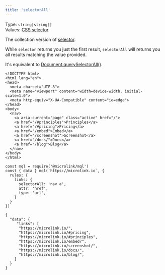 ```yaml
---
title: 'selectorAll'
---
```


Type: `string|string[]`<br/>
Values: [CSS selector](https://developer.mozilla.org/en-US/docs/Web/CSS/CSS_Selectors)

The collection version of [selector](/docs/mql/rule-definition/selector). 

While `selector` returns you just the first result, `selectorAll` will returns you all results matching the value provided.

It's equivalent to [Document.querySelectorAll()](https://developer.mozilla.org/en-US/docs/Web/API/Document/querySelectorAll).

```html{10,16}
<!DOCTYPE html>
<html lang="en">
<head>
  <meta charset="UTF-8">
  <meta name="viewport" content="width=device-width, initial-scale=1.0">
  <meta http-equiv="X-UA-Compatible" content="ie=edge">
</head>
<body>
  <nav>
    <a aria-current="page" class="active" href="/">
    <a href="/#principles">Principles</a>  
    <a href="/#pricing">Pricing</a>
    <a href="/embed">Embed</a>
    <a href="/screenshot">Screenshot</a>
    <a href="/docs/">Docs</a>
    <a href="/blog">Blog</a>
  </nav>
</body>
</html>
```

```js{5}
const mql = require('@microlink/mql')
const { data } mql(`https://microlink.io`, {
  rules: {
    links: {
      selectorAll: 'nav a',
      attr: 'href',
      type: 'url',
    }
  }
})
```

```json{3, 11}
{
  "data": {
     "links": [
      "https://microlink.io/",
      "https://microlink.io/#pricing",
      "https://microlink.io/#principles",
      "https://microlink.io/embed/",
      "https://microlink.io/screenshot/",
      "https://microlink.io/docs/",
      "https://microlink.io/blog/",
    ]
  }
}
```